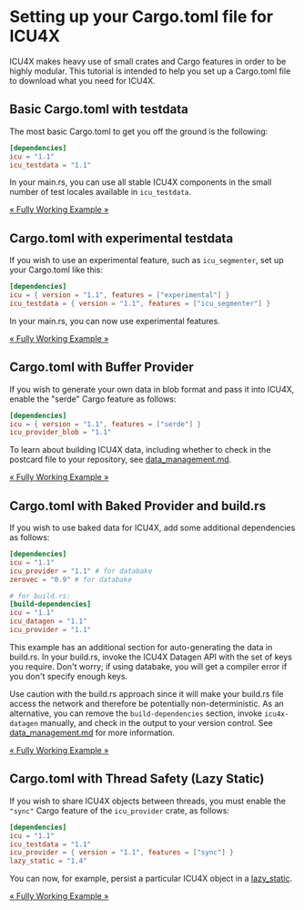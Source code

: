 # Setting up your Cargo.toml file for ICU4X

ICU4X makes heavy use of small crates and Cargo features in order to be highly modular. This tutorial is intended to help you set up a Cargo.toml file to download what you need for ICU4X.

## Basic Cargo.toml with testdata

The most basic Cargo.toml to get you off the ground is the following:

```toml
[dependencies]
icu = "1.1"
icu_testdata = "1.1"
```

In your main.rs, you can use all stable ICU4X components in the small number of test locales available in `icu_testdata`.

[« Fully Working Example »](./cargo_tests/testdata)

## Cargo.toml with experimental testdata

If you wish to use an experimental feature, such as `icu_segmenter`, set up your Cargo.toml like this:

```toml
[dependencies]
icu = { version = "1.1", features = ["experimental"] }
icu_testdata = { version = "1.1", features = ["icu_segmenter"] }
```

In your main.rs, you can now use experimental features.

[« Fully Working Example »](./cargo_tests/experimental)

## Cargo.toml with Buffer Provider

If you wish to generate your own data in blob format and pass it into ICU4X, enable the "serde" Cargo feature as follows:

```toml
[dependencies]
icu = { version = "1.1", features = ["serde"] }
icu_provider_blob = "1.1"
```

To learn about building ICU4X data, including whether to check in the postcard file to your repository, see [data_management.md](./data_management.md).

[« Fully Working Example »](./cargo_tests/buffer)

## Cargo.toml with Baked Provider and build.rs

If you wish to use baked data for ICU4X, add some additional dependencies as follows:

```toml
[dependencies]
icu = "1.1"
icu_provider = "1.1" # for databake
zerovec = "0.9" # for databake

# for build.rs:
[build-dependencies]
icu = "1.1"
icu_datagen = "1.1"
icu_provider = "1.1"
```

This example has an additional section for auto-generating the data in build.rs. In your build.rs, invoke the ICU4X Datagen API with the set of keys you require. Don't worry; if using databake, you will get a compiler error if you don't specify enough keys.

Use caution with the build.rs approach since it will make your build.rs file access the network and therefore be potentially non-deterministic. As an alternative, you can remove the `build-dependencies` section,  invoke `icu4x-datagen` manually, and check in the output to your version control. See [data_management.md](./data_management.md) for more information.

[« Fully Working Example »](./cargo_tests/baked)

## Cargo.toml with Thread Safety (Lazy Static)

If you wish to share ICU4X objects between threads, you must enable the `"sync"` Cargo feature of the `icu_provider` crate, as follows:

```toml
[dependencies]
icu = "1.1"
icu_testdata = "1.1"
icu_provider = { version = "1.1", features = ["sync"] }
lazy_static = "1.4"
```

You can now, for example, persist a particular ICU4X object in a [lazy_static](https://docs.rs/lazy_static/latest/lazy_static/).

[« Fully Working Example »](./cargo_tests/lazy_static)
